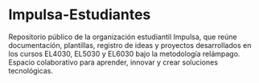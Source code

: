 # Impulsa-Estudiantes
Repositorio público de la organización estudiantil Impulsa, que reúne documentación, plantillas, registro de ideas y proyectos desarrollados en los cursos EL4030, EL5030 y EL6030 bajo la metodología relámpago. Espacio colaborativo para aprender, innovar y crear soluciones tecnológicas.
